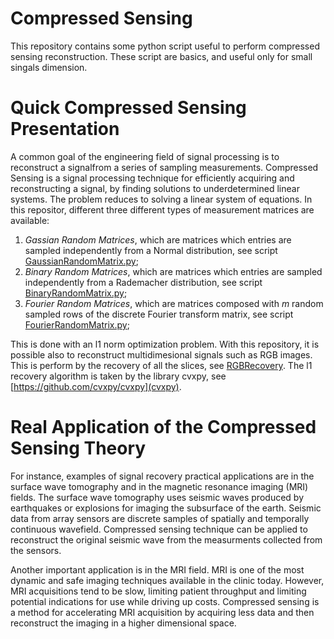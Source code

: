 # Compressed Sensing
This repository contains some python script useful to perform compressed sensing reconstruction. These script are basics, and useful only for small singals dimension.

# Quick Compressed Sensing Presentation  
A common goal of the engineering field of signal processing is to reconstruct a signalfrom a series of sampling measurements.  Compressed Sensing is a signal processing technique for efficiently acquiring and reconstructing a signal, by finding solutions to underdetermined linear systems. The problem reduces to solving a linear system of equations. In this repositor, different three different types of measurement matrices are available: 
1. *Gassian Random Matrices*, which are matrices which entries are sampled independently from a Normal distribution, see script [GaussianRandomMatrix.py](utils/MeasurementsConstruction/GaussianRandomMatrix/GaussianRandomMatrix.py);
2. *Binary Random Matrices*, which are matrices which entries are sampled independently from a Rademacher distribution, see script [BinaryRandomMatrix.py](utils/MeasurementsConstruction/BinaryRandomMatrix/BinaryRandomMatrix.py);
3. *Fourier Random Matrices*, which are matrices composed with $m$ random sampled rows of the discrete Fourier transform matrix, see script [FourierRandomMatrix.py](utils/MeasurementsConstruction/FourierRandomMatrix/FourierRandomMatrix.py);


This is done with an l1 norm optimization problem. With this repository, it is possible also to reconstruct multidimesional signals such as RGB images. This is perform by the recovery of all the slices, see [RGBRecovery](RGBRecovery). The l1 recovery algorithm is taken by the library cvxpy, see  [https://github.com/cvxpy/cvxpy](cvxpy). 

# Real Application of the Compressed Sensing Theory
For instance, examples of signal recovery practical applications are in the surface wave tomography and in the magnetic resonance imaging (MRI) fields. The surface wave tomography uses seismic waves produced by earthquakes or explosions for imaging the subsurface of the earth. Seismic data from array sensors are discrete samples of spatially and temporally continuous wavefield. Compressed sensing technique can be applied to reconstruct the original seismic wave from the measurments collected from the sensors. 

Another important application is in the MRI field. MRI is one of the most dynamic and safe imaging techniques available in the clinic today. However, MRI acquisitions tend to be slow, limiting patient throughput and limiting potential indications for use while driving up costs. Compressed sensing is a method for accelerating MRI acquisition by acquiring less data and then reconstruct the imaging in a higher dimensional space.
